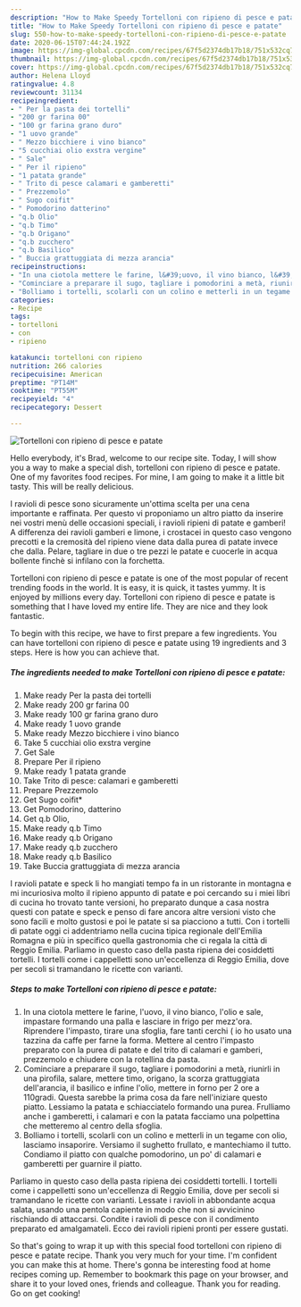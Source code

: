 ```yaml
---
description: "How to Make Speedy Tortelloni con ripieno di pesce e patate"
title: "How to Make Speedy Tortelloni con ripieno di pesce e patate"
slug: 550-how-to-make-speedy-tortelloni-con-ripieno-di-pesce-e-patate
date: 2020-06-15T07:44:24.192Z
image: https://img-global.cpcdn.com/recipes/67f5d2374db17b18/751x532cq70/tortelloni-con-ripieno-di-pesce-e-patate-recipe-main-photo.jpg
thumbnail: https://img-global.cpcdn.com/recipes/67f5d2374db17b18/751x532cq70/tortelloni-con-ripieno-di-pesce-e-patate-recipe-main-photo.jpg
cover: https://img-global.cpcdn.com/recipes/67f5d2374db17b18/751x532cq70/tortelloni-con-ripieno-di-pesce-e-patate-recipe-main-photo.jpg
author: Helena Lloyd
ratingvalue: 4.8
reviewcount: 31134
recipeingredient:
- " Per la pasta dei tortelli"
- "200 gr farina 00"
- "100 gr farina grano duro"
- "1 uovo grande"
- " Mezzo bicchiere i vino bianco"
- "5 cucchiai olio exstra vergine"
- " Sale"
- " Per il ripieno"
- "1 patata grande"
- " Trito di pesce calamari e gamberetti"
- " Prezzemolo"
- " Sugo coifit"
- " Pomodorino datterino"
- "q.b Olio"
- "q.b Timo"
- "q.b Origano"
- "q.b zucchero"
- "q.b Basilico"
- " Buccia grattuggiata di mezza arancia"
recipeinstructions:
- "In una ciotola mettere le farine, l&#39;uovo, il vino bianco, l&#39;olio e sale, impastare formando una palla e lasciare in frigo per mezz&#39;ora. Riprendere l&#39;impasto, tirare una sfoglia, fare tanti cerchi ( io ho usato una tazzina da caffe per farne la forma. Mettere al centro l&#39;impasto preparato con la purea di patate e del trito di calamari e gamberi, prezzemolo e chiudere con la rotellina da pasta."
- "Cominciare a preparare il sugo, tagliare i pomodorini a metà, riunirli in una pirofila, salare, mettere timo, origano, la scorza grattuggiata dell&#39;arancia, il basilico e infine l&#39;olio, mettere in forno per 2 ore a 110gradi. Questa sarebbe la prima cosa da fare nell&#39;iniziare questo piatto. Lessiamo la patata e schiacciatelo formando una purea. Frulliamo anche i gamberetti, i calamari e con la patata facciamo una polpettina che metteremo al centro della sfoglia."
- "Bolliamo i tortelli, scolarli con un colino e metterli in un tegame con olio, lasciamo insaporire. Versiamo il sughetto frullato, e mantechiamo il tutto. Condiamo il piatto con qualche pomodorino, un po&#39; di calamari e gamberetti per guarnire il piatto."
categories:
- Recipe
tags:
- tortelloni
- con
- ripieno

katakunci: tortelloni con ripieno 
nutrition: 266 calories
recipecuisine: American
preptime: "PT14M"
cooktime: "PT55M"
recipeyield: "4"
recipecategory: Dessert

---
```



![Tortelloni con ripieno di pesce e patate](https://img-global.cpcdn.com/recipes/67f5d2374db17b18/751x532cq70/tortelloni-con-ripieno-di-pesce-e-patate-recipe-main-photo.jpg)

Hello everybody, it's Brad, welcome to our recipe site. Today, I will show you a way to make a special dish, tortelloni con ripieno di pesce e patate. One of my favorites food recipes. For mine, I am going to make it a little bit tasty. This will be really delicious.

I ravioli di pesce sono sicuramente un&#39;ottima scelta per una cena importante e raffinata. Per questo vi proponiamo un altro piatto da inserire nei vostri menù delle occasioni speciali, i ravioli ripieni di patate e gamberi! A differenza dei ravioli gamberi e limone, i crostacei in questo caso vengono precotti e la cremosità del ripieno viene data dalla purea di patate invece che dalla. Pelare, tagliare in due o tre pezzi le patate e cuocerle in acqua bollente finchè si infilano con la forchetta.

Tortelloni con ripieno di pesce e patate is one of the most popular of recent trending foods in the world. It is easy, it is quick, it tastes yummy. It is enjoyed by millions every day. Tortelloni con ripieno di pesce e patate is something that I have loved my entire life. They are nice and they look fantastic.


To begin with this recipe, we have to first prepare a few ingredients. You can have tortelloni con ripieno di pesce e patate using 19 ingredients and 3 steps. Here is how you can achieve that.

<!--inarticleads1-->

##### The ingredients needed to make Tortelloni con ripieno di pesce e patate:

1. Make ready  Per la pasta dei tortelli
1. Make ready 200 gr farina 00
1. Make ready 100 gr farina grano duro
1. Make ready 1 uovo grande
1. Make ready  Mezzo bicchiere i vino bianco
1. Take 5 cucchiai olio exstra vergine
1. Get  Sale
1. Prepare  Per il ripieno
1. Make ready 1 patata grande
1. Take  Trito di pesce: calamari e gamberetti
1. Prepare  Prezzemolo
1. Get  Sugo coifit*
1. Get  Pomodorino, datterino
1. Get q.b Olio,
1. Make ready q.b Timo
1. Make ready q.b Origano
1. Make ready q.b zucchero
1. Make ready q.b Basilico
1. Take  Buccia grattuggiata di mezza arancia


I ravioli patate e speck li ho mangiati tempo fa in un ristorante in montagna e mi incuriosiva molto il ripieno appunto di patate e poi cercando su i miei libri di cucina ho trovato tante versioni, ho preparato dunque a casa nostra questi con patate e speck e penso di fare ancora altre versioni visto che sono facili e molto gustosi e poi le patate si sa piacciono a tutti. Con i tortelli di patate oggi ci addentriamo nella cucina tipica regionale dell&#39;Emilia Romagna e più in specifico quella gastronomia che ci regala la città di Reggio Emilia. Parliamo in questo caso della pasta ripiena dei cosiddetti tortelli. I tortelli come i cappelletti sono un&#39;eccellenza di Reggio Emilia, dove per secoli si tramandano le ricette con varianti. 

<!--inarticleads2-->

##### Steps to make Tortelloni con ripieno di pesce e patate:

1. In una ciotola mettere le farine, l&#39;uovo, il vino bianco, l&#39;olio e sale, impastare formando una palla e lasciare in frigo per mezz&#39;ora. Riprendere l&#39;impasto, tirare una sfoglia, fare tanti cerchi ( io ho usato una tazzina da caffe per farne la forma. Mettere al centro l&#39;impasto preparato con la purea di patate e del trito di calamari e gamberi, prezzemolo e chiudere con la rotellina da pasta.
1. Cominciare a preparare il sugo, tagliare i pomodorini a metà, riunirli in una pirofila, salare, mettere timo, origano, la scorza grattuggiata dell&#39;arancia, il basilico e infine l&#39;olio, mettere in forno per 2 ore a 110gradi. Questa sarebbe la prima cosa da fare nell&#39;iniziare questo piatto. Lessiamo la patata e schiacciatelo formando una purea. Frulliamo anche i gamberetti, i calamari e con la patata facciamo una polpettina che metteremo al centro della sfoglia.
1. Bolliamo i tortelli, scolarli con un colino e metterli in un tegame con olio, lasciamo insaporire. Versiamo il sughetto frullato, e mantechiamo il tutto. Condiamo il piatto con qualche pomodorino, un po&#39; di calamari e gamberetti per guarnire il piatto.


Parliamo in questo caso della pasta ripiena dei cosiddetti tortelli. I tortelli come i cappelletti sono un&#39;eccellenza di Reggio Emilia, dove per secoli si tramandano le ricette con varianti. Lessate i ravioli in abbondante acqua salata, usando una pentola capiente in modo che non si avvicinino rischiando di attaccarsi. Condite i ravioli di pesce con il condimento preparato ed amalgamateli. Ecco dei ravioli ripieni pronti per essere gustati. 

So that's going to wrap it up with this special food tortelloni con ripieno di pesce e patate recipe. Thank you very much for your time. I'm confident you can make this at home. There's gonna be interesting food at home recipes coming up. Remember to bookmark this page on your browser, and share it to your loved ones, friends and colleague. Thank you for reading. Go on get cooking!
